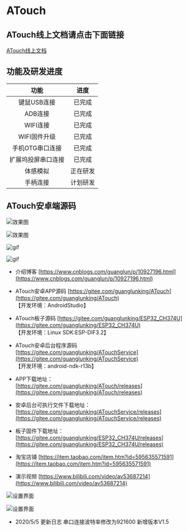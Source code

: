# ATouch

## **ATouch线上文档请点击下面链接** 

[ATouch线上文档](http://guanglundz.com/atouch)  

## 功能及研发进度
| 功能 | 进度 |
|:-----:|:-----:|
| 键鼠USB连接 | 已完成 |
| ADB连接 | 已完成 |
| WIFI连接 | 已完成 |
| WIFI固件升级 | 已完成 |
| 手机OTG串口连接 | 已完成 |
| 扩展坞投屏串口连接 | 已完成 |
| 体感模拟 | 正在研发 |
| 手柄连接 | 计划研发 |  

## ATouch安卓端源码

![效果图](https://images.gitee.com/uploads/images/2020/0408/110002_b982beff_683968.png "atouch2.png")

![效果图](https://images.gitee.com/uploads/images/2020/0423/150108_a7f80fd5_683968.png "18245@1587624561@2.png")

![gif](https://images.gitee.com/uploads/images/2020/0423/150126_eb0fbd7b_683968.gif "bili_v_d_1587624907338.gif")

![gif](https://images.gitee.com/uploads/images/2020/0423/150325_ff6f7a4a_683968.gif "bili_v_d_1587625362445.gif")

* 介绍博客
[https://www.cnblogs.com/guanglun/p/10927196.html](https://www.cnblogs.com/guanglun/p/10927196.html)  

* ATouch安卓APP源码
[https://gitee.com/guanglunking/ATouch](https://gitee.com/guanglunking/ATouch)  
【开发环境：AndroidStudio】

* ATouch板子源码
[https://gitee.com/guanglunking/ESP32_CH374U](https://gitee.com/guanglunking/ESP32_CH374U)  
【开发环境：Linux SDK:ESP-DIF3.2】

* ATouch安卓后台程序源码
[https://gitee.com/guanglunking/ATouchService](https://gitee.com/guanglunking/ATouchService)   
【开发环境：android-ndk-r13b】

* APP下载地址：   
[https://gitee.com/guanglunking/ATouch/releases](https://gitee.com/guanglunking/ATouch/releases)

* 安卓后台可执行文件下载地址：   
[https://gitee.com/guanglunking/ATouchService/releases](https://gitee.com/guanglunking/ATouchService/releases)

* 板子固件下载地址：   
[https://gitee.com/guanglunking/ESP32_CH374U/releases](https://gitee.com/guanglunking/ESP32_CH374U/releases)

* 淘宝店铺
[https://item.taobao.com/item.htm?id=595635571591](https://item.taobao.com/item.htm?id=595635571591)  

* 演示视频
[https://www.bilibili.com/video/av53687214](https://www.bilibili.com/video/av53687214)  

![设置界面](https://images.gitee.com/uploads/images/2020/0408/110030_b23d7f55_683968.png "atouch3.png")

![设置界面](https://images.gitee.com/uploads/images/2020/0423/150406_ed5d95ff_683968.png "Screenshot_2020-04-23-14-51-37-628_Atouch V1.3.png")



* 2020/5/5 更新日志
串口连接波特率修改为921600 新增版本V1.5